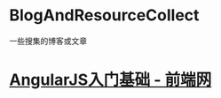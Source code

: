 # BlogAndResourceCollect
一些搜集的博客或文章

# [AngularJS入门基础 - 前端网](http://www.w3cfuns.com/notes/20332/7b34a55003dff88cd8d5f91b1ce3dada.html)
